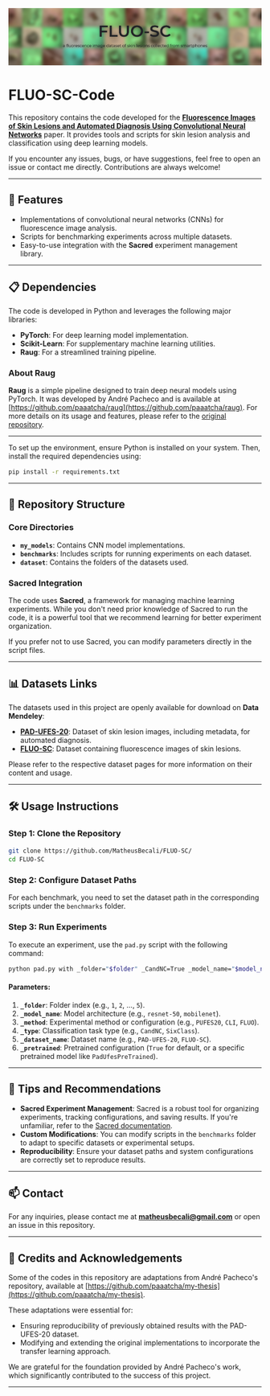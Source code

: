 
<p align="center">
  <img src="https://github.com/MatheusBecali/FLUO-SC/blob/main/githubBanner/Banner_FLUO-SC.png?raw=true" alt="Fluo-sc Banner"/>
</p>

# FLUO-SC-Code

This repository contains the code developed for the [**Fluorescence Images of Skin Lesions and Automated Diagnosis Using Convolutional Neural Networks**](https://doi.org/10.1016/j.pdpdt.2024.104462) paper. It provides tools and scripts for skin lesion analysis and classification using deep learning models.

If you encounter any issues, bugs, or have suggestions, feel free to open an issue or contact me directly. Contributions are always welcome!

---

## 🚀 Features

- Implementations of convolutional neural networks (CNNs) for fluorescence image analysis.
- Scripts for benchmarking experiments across multiple datasets.
- Easy-to-use integration with the **Sacred** experiment management library.

---

## 📋 Dependencies

The code is developed in Python and leverages the following major libraries:

- **PyTorch**: For deep learning model implementation.
- **Scikit-Learn**: For supplementary machine learning utilities.
- **Raug**: For a streamlined training pipeline.

### About Raug

**Raug** is a simple pipeline designed to train deep neural models using PyTorch. It was developed by André Pacheco and is available at [https://github.com/paaatcha/raug](https://github.com/paaatcha/raug). For more details on its usage and features, please refer to the [original repository](https://github.com/paaatcha/raug).

---

To set up the environment, ensure Python is installed on your system. Then, install the required dependencies using:

```bash
pip install -r requirements.txt
```

---

## 📂 Repository Structure

### Core Directories

- **`my_models`**: Contains CNN model implementations.
- **`benchmarks`**: Includes scripts for running experiments on each dataset.
- **`dataset`**: Contains the folders of the datasets used.
### Sacred Integration

The code uses **Sacred**, a framework for managing machine learning experiments. While you don't need prior knowledge of Sacred to run the code, it is a powerful tool that we recommend learning for better experiment organization.

If you prefer not to use Sacred, you can modify parameters directly in the script files.

---

## 📊 Datasets Links

The datasets used in this project are openly available for download on **Data Mendeley**:

- **[PAD-UFES-20](https://data.mendeley.com/datasets/zr7vgbcyr2/1)**: Dataset of skin lesion images, including metadata, for automated diagnosis.
- **[FLUO-SC](https://data.mendeley.com/datasets/s8n68jj678/1)**: Dataset containing fluorescence images of skin lesions.

Please refer to the respective dataset pages for more information on their content and usage.

--- 

## 🛠 Usage Instructions

### Step 1: Clone the Repository

```bash
git clone https://github.com/MatheusBecali/FLUO-SC/
cd FLUO-SC
```

### Step 2: Configure Dataset Paths

For each benchmark, you need to set the dataset path in the corresponding scripts under the `benchmarks` folder.

### Step 3: Run Experiments

To execute an experiment, use the `pad.py` script with the following command:

```bash
python pad.py with _folder="$folder" _CandNC=True _model_name="$model_name" _method="$method" _type="$types" _dataset_name="$dataset_name" _pretrained="$pretrained"
```

#### Parameters:
1. **`_folder`**: Folder index (e.g., `1`, `2`, ..., `5`).
2. **`_model_name`**: Model architecture (e.g., `resnet-50`, `mobilenet`).
3. **`_method`**: Experimental method or configuration (e.g., `PUFES20`, `CLI`, `FLUO`).
4. **`_type`**: Classification task type (e.g., `CandNC`, `SixClass`).
5. **`_dataset_name`**: Dataset name (e.g., `PAD-UFES-20`, `FLUO-SC`).
6. **`_pretrained`**: Pretrained configuration (`True` for default, or a specific pretrained model like `PadUfesPreTrained`).

---

## 🧩 Tips and Recommendations

- **Sacred Experiment Management**: Sacred is a robust tool for organizing experiments, tracking configurations, and saving results. If you're unfamiliar, refer to the [Sacred documentation](https://sacred.readthedocs.io/en/stable/).
- **Custom Modifications**: You can modify scripts in the `benchmarks` folder to adapt to specific datasets or experimental setups.
- **Reproducibility**: Ensure your dataset paths and system configurations are correctly set to reproduce results.

---

## 📫 Contact

For any inquiries, please contact me at **matheusbecali@gmail.com** or open an issue in this repository.

---

## 📝 Credits and Acknowledgements

Some of the codes in this repository are adaptations from André Pacheco's repository, available at [https://github.com/paaatcha/my-thesis](https://github.com/paaatcha/my-thesis). 

These adaptations were essential for:
- Ensuring reproducibility of previously obtained results with the PAD-UFES-20 dataset.
- Modifying and extending the original implementations to incorporate the transfer learning approach.

We are grateful for the foundation provided by André Pacheco's work, which significantly contributed to the success of this project.

--- 

